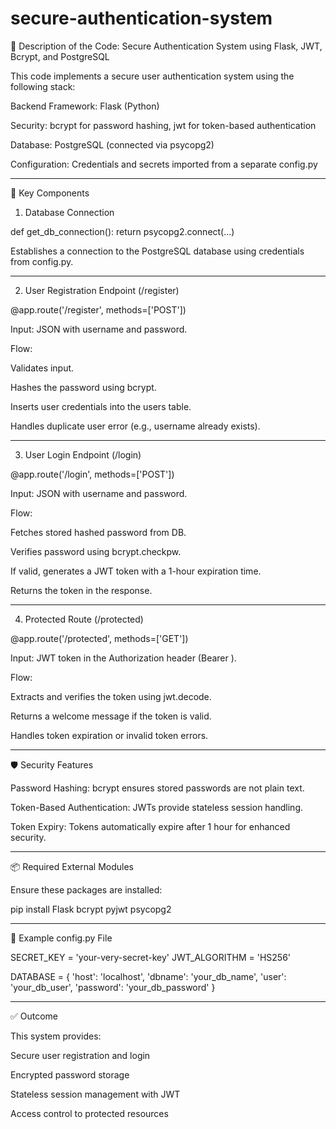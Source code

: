 # secure-authentication-system
🔐 Description of the Code: Secure Authentication System using Flask, JWT, Bcrypt, and PostgreSQL

This code implements a secure user authentication system using the following stack:

Backend Framework: Flask (Python)

Security: bcrypt for password hashing, jwt for token-based authentication

Database: PostgreSQL (connected via psycopg2)

Configuration: Credentials and secrets imported from a separate config.py



---

🧱 Key Components

1. Database Connection

def get_db_connection():
    return psycopg2.connect(...)

Establishes a connection to the PostgreSQL database using credentials from config.py.


---

2. User Registration Endpoint (/register)

@app.route('/register', methods=['POST'])

Input: JSON with username and password.

Flow:

Validates input.

Hashes the password using bcrypt.

Inserts user credentials into the users table.

Handles duplicate user error (e.g., username already exists).




---

3. User Login Endpoint (/login)

@app.route('/login', methods=['POST'])

Input: JSON with username and password.

Flow:

Fetches stored hashed password from DB.

Verifies password using bcrypt.checkpw.

If valid, generates a JWT token with a 1-hour expiration time.

Returns the token in the response.




---

4. Protected Route (/protected)

@app.route('/protected', methods=['GET'])

Input: JWT token in the Authorization header (Bearer <token>).

Flow:

Extracts and verifies the token using jwt.decode.

Returns a welcome message if the token is valid.

Handles token expiration or invalid token errors.




---

🛡 Security Features

Password Hashing: bcrypt ensures stored passwords are not plain text.

Token-Based Authentication: JWTs provide stateless session handling.

Token Expiry: Tokens automatically expire after 1 hour for enhanced security.



---

📦 Required External Modules

Ensure these packages are installed:

pip install Flask bcrypt pyjwt psycopg2


---

📝 Example config.py File

SECRET_KEY = 'your-very-secret-key'
JWT_ALGORITHM = 'HS256'

DATABASE = {
    'host': 'localhost',
    'dbname': 'your_db_name',
    'user': 'your_db_user',
    'password': 'your_db_password'
}


---

✅ Outcome

This system provides:

Secure user registration and login

Encrypted password storage

Stateless session management with JWT

Access control to protected resources
